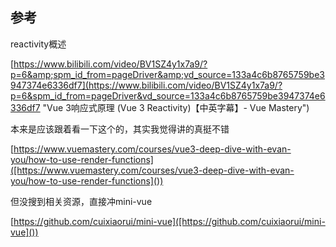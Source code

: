 ## 参考

reactivity概述

[https://www.bilibili.com/video/BV1SZ4y1x7a9/?p=6&amp;spm_id_from=pageDriver&amp;vd_source=133a4c6b8765759be3947374e6336df7](https://www.bilibili.com/video/BV1SZ4y1x7a9/?p=6&spm_id_from=pageDriver&vd_source=133a4c6b8765759be3947374e6336df7 "Vue 3响应式原理 (Vue 3 Reactivity)【中英字幕】- Vue Mastery")

本来是应该跟着看一下这个的，其实我觉得讲的真挺不错

[https://www.vuemastery.com/courses/vue3-deep-dive-with-evan-you/how-to-use-render-functions]([https://www.vuemastery.com/courses/vue3-deep-dive-with-evan-you/how-to-use-render-functions]())

但没搜到相关资源，直接冲mini-vue

[https://github.com/cuixiaorui/mini-vue]([https://github.com/cuixiaorui/mini-vue]())

